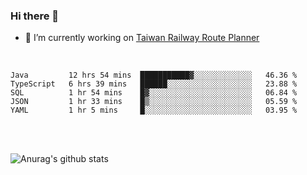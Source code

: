 ### Hi there 👋

- 🔭 I’m currently working on [Taiwan Railway Route Planner](https://github.com/Taiwan-Railway-Route-Planner)

<br/>

<!--START_SECTION:waka-->
```text
Java         12 hrs 54 mins  ███████████▓░░░░░░░░░░░░░   46.36 % 
TypeScript   6 hrs 39 mins   ██████░░░░░░░░░░░░░░░░░░░   23.88 % 
SQL          1 hr 54 mins    █▓░░░░░░░░░░░░░░░░░░░░░░░   06.84 % 
JSON         1 hr 33 mins    █▒░░░░░░░░░░░░░░░░░░░░░░░   05.59 % 
YAML         1 hr 5 mins     █░░░░░░░░░░░░░░░░░░░░░░░░   03.95 % 
```
<!--END_SECTION:waka-->

<br/>
<br/>

![Anurag's github stats](https://github-readme-stats.vercel.app/api?username=DepickereSven&show_icons=true&theme=tokyonight)



<!--
**DepickereSven/DepickereSven** is a ✨ _special_ ✨ repository because its `README.md` (this file) appears on your GitHub profile.

Here are some ideas to get you started:

- 🔭 I’m currently working on ...
- 🌱 I’m currently learning ...
- 👯 I’m looking to collaborate on ...
- 🤔 I’m looking for help with ...
- 💬 Ask me about ...
- 📫 How to reach me: ...
- 😄 Pronouns: ...
- ⚡ Fun fact: ...
-->
